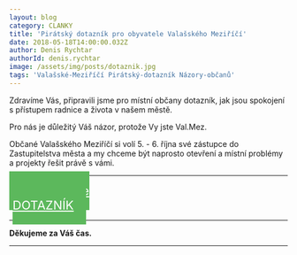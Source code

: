 ```yaml
---
layout: blog
category: CLANKY
title: 'Pirátský dotazník pro obyvatele Valašského Meziříčí'
date: 2018-05-18T14:00:00.032Z
author: Denis Rychtar
authorId: denis.rychtar
image: /assets/img/posts/dotaznik.jpg
tags: 'Valašské-Meziříčí Pirátský-dotazník Názory-občanů'
---
```


Zdravíme Vás, připravili jsme pro místní občany dotazník, jak jsou spokojení s přístupem radnice a života v našem městě.

Pro nás je důležitý Váš názor, protože Vy jste Val.Mez. 

Občané Valašského Meziříčí si volí 5. - 6. října své zástupce do Zastupitelstva města a my chceme být naprosto otevření a místní problémy a projekty řešit právě s vámi.

- - -

<div class="row">
  <div class="medium-12 large-12 columns">
    <div id="tlacitko" style="    text-align: center;">
        <a href="https://docs.google.com/forms/d/e/1FAIpQLScEOvYr2s9TIJviutb2MSne29u3G95ngLl1iVP6I4yj4qxDMg/viewform" target="_blank" style="width: 290px; margin-top: 10px; text-align: center; padding: 22px; font-size: 22px; background-color: #5cb85c;border-color: #5cb85c; color: white;" class="c-cta-button c-cta-button--primary">
          Zde vyplňte
          <br> DOTAZNÍK
        </a>
    </div>
  </div>
</div>

- - -

**Děkujeme za Váš čas.**

- - -

